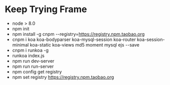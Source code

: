 # Keep Trying Frame

- node > 8.0
- npm init
- npm install -g cnpm --registry=https://registry.npm.taobao.org
- cnpm i koa koa-bodyparser koa-mysql-session koa-router koa-session-minimal koa-static koa-views md5 moment mysql ejs --save
- cnpm i runkoa -g
- runkoa index.js
- npm run dev-server
- npm run run-server
- npm config get registry
- npm set registry https://registry.npm.taobao.org
